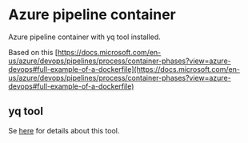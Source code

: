 # Azure pipeline container

Azure pipeline container with yq tool installed.

Based on this [https://docs.microsoft.com/en-us/azure/devops/pipelines/process/container-phases?view=azure-devops#full-example-of-a-dockerfile](https://docs.microsoft.com/en-us/azure/devops/pipelines/process/container-phases?view=azure-devops#full-example-of-a-dockerfile)

## yq tool

Se [here](https://github.com/mikefarah/yq) for details about this tool.
